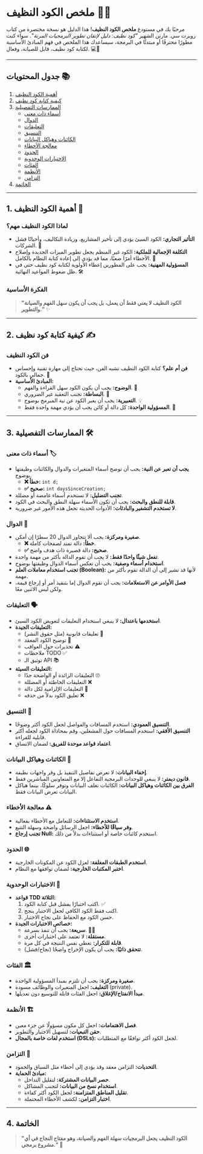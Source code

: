 # ملخص الكود النظيف 📖✨

مرحبًا بك في مستودع **ملخص الكود النظيف**! هذا الدليل هو نسخة مختصرة من كتاب روبرت سي. مارتن الشهير *"كود نظيف: دليل لإتقان تطوير البرمجيات المرنة"*. سواء كنت مطورًا محترفًا أو مبتدئًا في البرمجة، سيساعدك هذا الملخص في فهم المبادئ الأساسية لكتابة كود نظيف، قابل للصيانة، وفعال. 💻🚀

---

## جدول المحتويات 📚

1. [أهمية الكود النظيف](#1-أهمية-الكود-النظيف)
2. [كيفية كتابة كود نظيف](#2-كيفية-كتابة-كود-نظيف)
3. [الممارسات التفصيلية](#3-الممارسات-التفصيلية)
    - [أسماء ذات معنى](#أسماء-ذات-معنى)
    - [الدوال](#الدوال)
    - [التعليقات](#التعليقات)
    - [التنسيق](#التنسيق)
    - [الكائنات وهياكل البيانات](#الكائنات-وهياكل-البيانات)
    - [معالجة الأخطاء](#معالجة-الأخطاء)
    - [الحدود](#الحدود)
    - [الاختبارات الوحدوية](#الاختبارات-الوحدوية)
    - [الفئات](#الفئات)
    - [الأنظمة](#الأنظمة)
    - [التزامن](#التزامن)
4. [الخاتمة](#4-الخاتمة)

---

## 1. أهمية الكود النظيف 🧹

### لماذا الكود النظيف مهم؟
- **التأثير التجاري:** الكود السيئ يؤدي إلى تأخير المشاريع، وزيادة التكاليف، وأحيانًا فشل الشركات. 🚨
- **التكلفة الإجمالية للملكية:** الكود غير المنظم يجعل تطوير الميزات الجديدة وإصلاح الأخطاء أمرًا صعبًا، مما قد يؤدي إلى إعادة كتابة النظام بالكامل. 💸
- **المسؤولية المهنية:** يجب على المطورين إعطاء الأولوية لكتابة كود نظيف حتى في ظل ضغوط المواعيد النهائية. 🛠️

### الفكرة الأساسية
> **"الكود النظيف لا يعني فقط أن يعمل، بل يجب أن يكون سهل الفهم والصيانة والتطوير."** ✨

---

## 2. كيفية كتابة كود نظيف ✍️

### فن الكود النظيف
- **فن أم علم؟** كتابة الكود النظيف تشبه الفن، حيث تحتاج إلى مهارة تقنية وإحساس جمالي بالكود. 🎨
- **المبادئ الأساسية:**
    - **الوضوح:** يجب أن يكون الكود سهل القراءة والفهم. 📖
    - **البساطة:** تجنب التعقيد غير الضروري. 🧩
    - **التعبيرية:** يجب أن يعبر الكود عن نية المبرمج بوضوح. 💡
    - **المسؤولية الواحدة:** كل دالة أو كائن يجب أن يؤدي مهمة واحدة فقط. 🎯

---

## 3. الممارسات التفصيلية 🛠️

### أسماء ذات معنى 🏷️

- **يجب أن تعبر عن النية:** يجب أن توضح أسماء المتغيرات والدوال والكائنات وظيفتها بوضوح.
    - **❌ خطأ:** `int d;`
    - **✅ صحيح:** `int daysSinceCreation;`
- **تجنب التضليل:** لا تستخدم أسماء غامضة أو مضللة.
- **قابلة للنطق والبحث:** يجب أن تكون الأسماء سهلة النطق والبحث في الكود.
- **لا تستخدم التشفير والبادئات:** الأدوات الحديثة تجعل هذه الأمور غير ضرورية.

### الدوال 🔄

- **صغيرة ومركزة:** يجب ألا تتجاوز الدوال 20 سطرًا إن أمكن.
    - **❌ خطأ:** دالة تمتد لصفحات كاملة.
    - **✅ صحيح:** دالة قصيرة ذات هدف واضح.
- **تفعل شيئًا واحدًا فقط:** لا يجب أن تقوم الدالة بأكثر من مهمة واحدة.
- **استخدام أسماء وصفية:** يجب أن تعكس أسماء الدوال وظيفتها بوضوح.
- **تجنب استخدام معاملات العلم (Boolean):** لأنها قد تشير إلى أن الدالة تقوم بأكثر من مهمة.
- **فصل الأوامر عن الاستعلامات:** يجب أن تقوم الدوال إما بتنفيذ أمر أو إرجاع قيمة، ولكن ليس الاثنين معًا.

### التعليقات 🗣️

- **استخدمها باعتدال:** لا ينبغي استخدام التعليقات لتعويض الكود السيئ.
- **التعليقات الجيدة:**
    - تعليقات قانونية (مثل حقوق النشر) 📜
    - توضيح الكود المعقد 🧐
    - تحذيرات حول العواقب ⚠️
    - ملاحظات TODO ✅
    - توثيق الـ API 📚
- **التعليقات السيئة:**
    - التعليقات الزائدة أو الواضحة جدًا 🙄
    - التعليقات الخاطئة أو المضللة ❌
    - التعليقات الإلزامية لكل دالة 🚫
    - تعليق الكود بدلاً من حذفه ❌

### التنسيق 🎨

- **التنسيق العمودي:** استخدم المسافات والفواصل لجعل الكود أكثر وضوحًا.
- **التنسيق الأفقي:** استخدم المسافات حول المشغلين، وقم بمحاذاة الكود لجعله أكثر قابلية للقراءة.
- **اعتماد قواعد موحدة للفريق:** لضمان الاتساق.

### الكائنات وهياكل البيانات 🧱

- **إخفاء البيانات:** لا تعرض تفاصيل التنفيذ بل وفر واجهات نظيفة.
- **قانون ديمتر:** لا ينبغي للوحدات البرمجية التفاعل إلا مع المتعاونين المباشرين فقط.
- **الفرق بين الكائنات وهياكل البيانات:** الكائنات تغلف البيانات وتوفر سلوكًا، بينما هياكل البيانات تعرض البيانات فقط.

### معالجة الأخطاء ⚠️

- **استخدم الاستثناءات:** للتعامل مع الأخطاء بفعالية.
- **وفر سياقًا للأخطاء:** اجعل الرسائل واضحة وسهلة التتبع.
- **تجنب إرجاع Null:** استخدم كائنات خاصة أو استثناءات بدلاً من ذلك.

### الحدود 🌐

- **استخدم الطبقات المغلفة:** لعزل الكود عن المكونات الخارجية.
- **اختبر المكتبات الخارجية:** لضمان توافقها مع النظام.

### الاختبارات الوحدوية 🧪

- **قواعد TDD الثلاثة:**
    1. اكتب اختبارًا يفشل قبل كتابة الكود. ✅
    2. اكتب فقط الكود الكافي لجعل الاختبار ينجح.
    3. حسن الكود مع الحفاظ على نجاح الاختبار.
- **خصائص الاختبارات الجيدة:**
    - **سريعة:** يجب أن تنفذ بسرعة. 🏃‍♂️
    - **مستقلة:** لا تعتمد على اختبارات أخرى.
    - **قابلة للتكرار:** تعطي نفس النتيجة في كل مرة.
    - **تتحقق ذاتيًا:** يجب أن يكون الإخراج واضحًا (نجاح/فشل).

### الفئات 🏛️

- **صغيرة ومركزة:** يجب أن تلتزم بمبدأ المسؤولية الواحدة.
- **التغليف:** اجعل المتغيرات والوظائف مسودة (private).
- **مبدأ الانفتاح/الإغلاق:** اجعل الفئات قابلة للتوسيع دون تعديلها.

### الأنظمة 🏗️

- **فصل الاهتمامات:** اجعل كل مكون مسؤولًا عن جزء معين.
- **حقن التبعيات:** لتسهيل الاختبار والتطوير.
- **استخدم لغات خاصة بالمجال (DSLs):** لجعل الكود أكثر توافقًا مع المتطلبات.

### التزامن 🧵

- **التحديات:** التزامن معقد وقد يؤدي إلى أخطاء مثل السباق والجمود.
- **مبادئ الحماية:**
    - **حصر البيانات المشتركة:** لتقليل التداخل.
    - **استخدام نسخ من البيانات:** لتجنب المشاكل.
    - **تقليل المناطق المتزامنة:** لجعل الكود أكثر كفاءة.
    - **اختبار التزامن:** لكشف الأخطاء المحتملة.

---

## 4. الخاتمة

> **"الكود النظيف يجعل البرمجيات سهلة الفهم والصيانة، وهو مفتاح النجاح في أي مشروع برمجي."** 🚀


